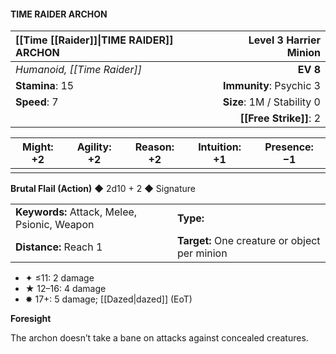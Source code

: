 #### TIME RAIDER ARCHON

| [[Time [[Raider]]\|TIME RAIDER]] ARCHON      | **Level 3 Harrier Minion** |
| :---------------------- | -------------------------: |
| *Humanoid, [[Time Raider]]* |                   **EV 8** |
| **Stamina**: 15         |    **Immunity**: Psychic 3 |
| **Speed**: 7            | **Size**: 1M / Stability 0 |
|                         |         **[[Free Strike]]**: 2 |

| **Might**: +2 | **Agility**: +2 | **Reason**: +2 | **Intuition**: +1 | **Presence**: −1 |
| ------------- | --------------- | -------------- | ----------------- | ---------------- |
|               |                 |                |                   |                  |

**Brutal Flail (Action)** ◆ 2d10 + 2 ◆ Signature

|                                              |                                               |
| :------------------------------------------- | :-------------------------------------------- |
| **Keywords:** Attack, Melee, Psionic, Weapon | **Type:**                                     |
| **Distance:** Reach 1                        | **Target:** One creature or object per minion |

- ✦ ≤11: 2 damage
- ★ 12–16: 4 damage
- ✸ 17+: 5 damage; [[Dazed|dazed]] (EoT)

**Foresight**

The archon doesn’t take a bane on attacks against concealed creatures.
